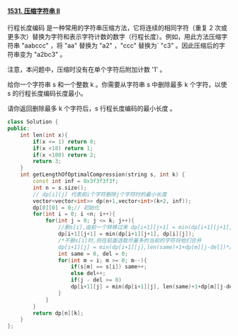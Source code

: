 #### [1531. 压缩字符串 II](https://leetcode-cn.com/problems/string-compression-ii/)

行程长度编码 是一种常用的字符串压缩方法，它将连续的相同字符（重复 2 次或更多次）替换为字符和表示字符计数的数字（行程长度）。例如，用此方法压缩字符串 "aabccc" ，将 "aa" 替换为 "a2" ，"ccc" 替换为` "c3" 。因此压缩后的字符串变为 "a2bc3" 。

注意，本问题中，压缩时没有在单个字符后附加计数 '1' 。

给你一个字符串 s 和一个整数 k 。你需要从字符串 s 中删除最多 k 个字符，以使 s 的行程长度编码长度最小。

请你返回删除最多 k 个字符后，s 行程长度编码的最小长度 。

```cpp
class Solution {
public:
    int len(int x){
        if(x <= 1) return 0;
        if(x <10) return 1;
        if(x <100) return 2;
        return 3;
    }
    int getLengthOfOptimalCompression(string s, int k) {
        const int inf = 0x3f3f3f3f;
        int n = s.size();
        // dp[i][j] 代表前i个字符删除j个字符时的最小长度
        vector<vector<int>> dp(n+1,vector<int>(k+2, inf));
        dp[0][0] = 0;// 初始化
        for(int i = 0; i <n; i++){
            for(int j = 0; j <= k; j++){
                //删s[i],由前一个转移过来 dp[i+1][j+1] = min(dp[i+1][j+1], dp[i][j])
                dp[i+1][j+1] = min(dp[i+1][j+1], dp[i][j]);
                /*不删s[i]时,则在前面选取尽量多的当前的字符将他们合并
                dp[i+1][j] = min(dp[i+1][j],len(same)+1+dp[m][j-del])*/
                int same = 0, del = 0;
                for(int m = i; m >= 0; m--){
                    if(s[m] == s[i]) same++;
                    else del++;
                    if(j - del >= 0)
                    dp[i+1][j] = min(dp[i+1][j], len(same)+1+dp[m][j-del]);
                }
            }
        }
        return dp[n][k];
    }
};
```

